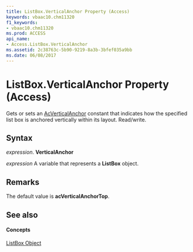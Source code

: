 ```yaml
---
title: ListBox.VerticalAnchor Property (Access)
keywords: vbaac10.chm11320
f1_keywords:
- vbaac10.chm11320
ms.prod: ACCESS
api_name:
- Access.ListBox.VerticalAnchor
ms.assetid: 2c38763c-5b90-9219-8a3b-3bfef035a9bb
ms.date: 06/08/2017
---
```



# ListBox.VerticalAnchor Property (Access)

Gets or sets an [AcVerticalAnchor](acverticalanchor-enumeration-access.md) constant that indicates how the specified list box is anchored vertically within its layout. Read/write.


## Syntax

 _expression_. **VerticalAnchor**

 _expression_ A variable that represents a **ListBox** object.


## Remarks

The default value is  **acVerticalAnchorTop**.


## See also


#### Concepts


[ListBox Object](listbox-object-access.md)

